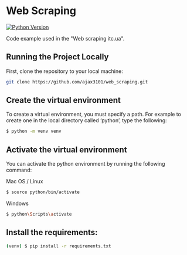 # Web Scraping

[![Python Version](https://img.shields.io/badge/python-3.9-brightgreen.svg)](https://python.org)


Code example used in the "Web scraping itc.ua".

## Running the Project Locally

First, clone the repository to your local machine:

```bash
git clone https://github.com/ajax3101/web_scraping.git
```
## Create the virtual environment
To create a virtual environment, you must specify a path. For example to create one in the local directory called ‘python’, type the following:
```bash
$ python -m venv venv
```
## Activate the virtual environment
You can activate the python environment by running the following command:

Mac OS / Linux
```bash
$ source python/bin/activate
```
Windows
```bash
$ python\Scripts\activate
```

## Install the requirements:

```bash
(venv) $ pip install -r requirements.txt
```
